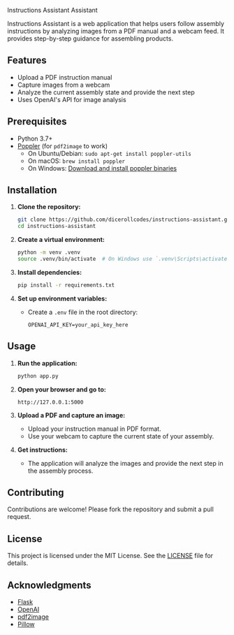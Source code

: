 Instructions Assistant Assistant

Instructions Assistant is a web application that helps users follow assembly instructions by analyzing images from a PDF manual and a webcam feed. It provides step-by-step guidance for assembling products.

## Features

- Upload a PDF instruction manual
- Capture images from a webcam
- Analyze the current assembly state and provide the next step
- Uses OpenAI's API for image analysis

## Prerequisites

- Python 3.7+
- [Poppler](https://poppler.freedesktop.org/) (for `pdf2image` to work)
  - On Ubuntu/Debian: `sudo apt-get install poppler-utils`
  - On macOS: `brew install poppler`
  - On Windows: [Download and install poppler binaries](http://blog.alivate.com.au/poppler-windows/)

## Installation

1. **Clone the repository:**
   ```bash
   git clone https://github.com/dicerollcodes/instructions-assistant.git
   cd instructions-assistant
   ```

2. **Create a virtual environment:**
   ```bash
   python -m venv .venv
   source .venv/bin/activate  # On Windows use `.venv\Scripts\activate`
   ```

3. **Install dependencies:**
   ```bash
   pip install -r requirements.txt
   ```

4. **Set up environment variables:**
   - Create a `.env` file in the root directory:
     ```text
     OPENAI_API_KEY=your_api_key_here
     ```

## Usage

1. **Run the application:**
   ```bash
   python app.py
   ```

2. **Open your browser and go to:**
   ```
   http://127.0.0.1:5000
   ```

3. **Upload a PDF and capture an image:**
   - Upload your instruction manual in PDF format.
   - Use your webcam to capture the current state of your assembly.

4. **Get instructions:**
   - The application will analyze the images and provide the next step in the assembly process.

## Contributing

Contributions are welcome! Please fork the repository and submit a pull request.

## License

This project is licensed under the MIT License. See the [LICENSE](LICENSE) file for details.

## Acknowledgments

- [Flask](https://flask.palletsprojects.com/)
- [OpenAI](https://openai.com/)
- [pdf2image](https://github.com/Belval/pdf2image)
- [Pillow](https://python-pillow.org/)
